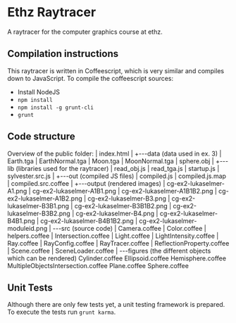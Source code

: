 Ethz Raytracer
==============

A raytracer for the computer graphics course at ethz.


Compilation instructions
------------------------

This raytracer is written in Coffeescript, which is very similar and compiles down to JavaScript. To compile the coffeescript sources:

* Install NodeJS
* `npm install`
* `npm install -g grunt-cli`
* `grunt`


Code structure
--------------

Overview of the public folder:
|   index.html
|
+---data (data used in ex. 3)
|       Earth.tga
|       EarthNormal.tga
|       Moon.tga
|       MoonNormal.tga
|       sphere.obj
|
+---lib (libraries used for the raytracer)
|       read_obj.js
|       read_tga.js
|       startup.js
|       sylvester.src.js
|
+---out (compiled JS files)
|       compiled.js
|       compiled.js.map
|       compiled.src.coffee
|
+---output (rendered images)
|       cg-ex2-lukaselmer-A1.png
|       cg-ex2-lukaselmer-A1B1.png
|       cg-ex2-lukaselmer-A1B1B2.png
|       cg-ex2-lukaselmer-A1B2.png
|       cg-ex2-lukaselmer-B3.png
|       cg-ex2-lukaselmer-B3B1.png
|       cg-ex2-lukaselmer-B3B1B2.png
|       cg-ex2-lukaselmer-B3B2.png
|       cg-ex2-lukaselmer-B4.png
|       cg-ex2-lukaselmer-B4B1.png
|       cg-ex2-lukaselmer-B4B1B2.png
|       cg-ex2-lukaselmer-moduleid.png
|
\---src (source code)
    |   Camera.coffee
    |   Color.coffee
    |   helpers.coffee
    |   Intersection.coffee
    |   Light.coffee
    |   LightIntensity.coffee
    |   Ray.coffee
    |   RayConfig.coffee
    |   RayTracer.coffee
    |   ReflectionProperty.coffee
    |   Scene.coffee
    |   SceneLoader.coffee
    |
    \---figures (the different objects which can be rendered)
            Cylinder.coffee
            Ellipsoid.coffee
            Hemisphere.coffee
            MultipleObjectsIntersection.coffee
            Plane.coffee
            Sphere.coffee
			
Unit Tests
----------

Although there are only few tests yet, a unit testing framework is prepared. To execute the tests run `grunt karma`.

